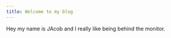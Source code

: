 ```yaml
---
title: Welcome to my blog
---
```

<p>Hey my name is JAcob and I really like being behind the monitor.</p>
